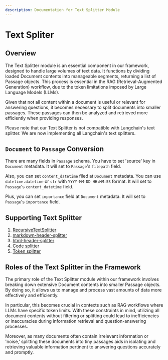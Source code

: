 ```yaml
---
description: Documentation for Text Splitter Module
---
```


# Text Spliter

## Overview

The Text Splitter module is an essential component in our framework, designed to handle large volumes of text data. It functions by dividing loaded Document contents into manageable segments, returning a list of Passage objects. This process is essential in the RAG (Retrieval-Augmented Generation) workflow, due to the token limitations imposed by Large Language Models (LLMs).

Given that not all content within a document is useful or relevant for answering questions, it becomes necessary to split documents into smaller passages. These passages can then be analyzed and retrieved more efficiently when providing responses.

Please note that our Text Splitter is not compatible with Langchain's text splitter. We are now implementing all Langchain's text splitters.

## `Document` to `Passage` Conversion
There are many fields in `Passage` schema. You have to set 'source' key in `Document` metadata. It will set to `Passage`'s `filepath` field.

Also, you can set `content_datetime` filed at `Document` metadata. You can use `datetime.datetime` or `str` with `YYYY-MM-DD HH:MM:SS` format.
It will set to `Passage`'s `content_datetime` field.

Plus, you can set `importance` field at `Document` metadata. It will set to `Passage`'s `importance` field.


## Supporting Text Splitter

1. [RecursiveTextSplitter](recursive-text-splitter.md)
2. [markdown-header-splitter](markdown-header-splitter.md)
3. [html-header-splitter](html-header-splitter.md)
4. [Code splitter](code-splitter.md)
5. [Token splitter](token-splitter.md)


## Roles of the Text Splitter in the Framework

The primary role of the Text Splitter module within our framework involves breaking down extensive Document contents into smaller Passage objects. By doing so, it allows us to manage and process vast amounts of data more effectively and efficiently.

In particular, this becomes crucial in contexts such as RAG workflows where LLMs have specific token limits. With these constraints in mind, utilizing all document contents without filtering or splitting could lead to inefficiencies or inaccuracies during information retrieval and question-answering processes.

Moreover, as many documents often contain irrelevant information or 'noise,' splitting these documents into tiny passages aids in isolating and retrieving valuable information pertinent to answering questions accurately and promptly.

